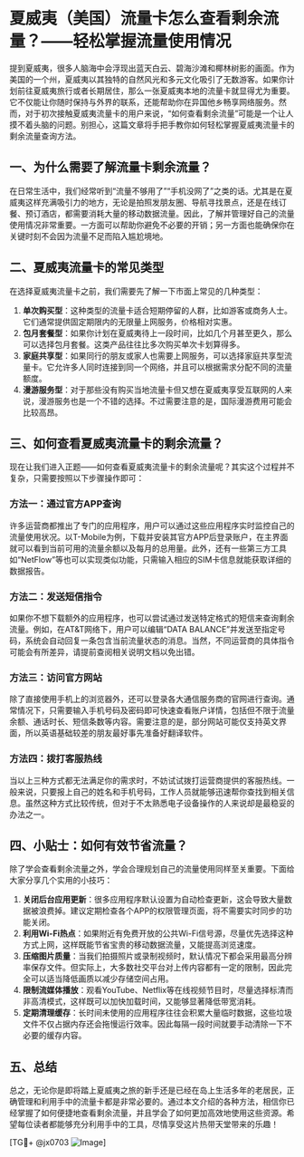 # 夏威夷（美国）流量卡怎么查看剩余流量？——轻松掌握流量使用情况

提到夏威夷，很多人脑海中会浮现出蓝天白云、碧海沙滩和椰林树影的画面。作为美国的一个州，夏威夷以其独特的自然风光和多元文化吸引了无数游客。如果你计划前往夏威夷旅行或者长期居住，那么一张夏威夷本地的流量卡就显得尤为重要。它不仅能让你随时保持与外界的联系，还能帮助你在异国他乡畅享网络服务。然而，对于初次接触夏威夷流量卡的用户来说，“如何查看剩余流量”可能是一个让人摸不着头脑的问题。别担心，这篇文章将手把手教你如何轻松掌握夏威夷流量卡的剩余流量查询方法。

## 一、为什么需要了解流量卡剩余流量？

在日常生活中，我们经常听到“流量不够用了”“手机没网了”之类的话。尤其是在夏威夷这样充满吸引力的地方，无论是拍照发朋友圈、导航寻找景点，还是在线订餐、预订酒店，都需要消耗大量的移动数据流量。因此，了解并管理好自己的流量使用情况非常重要。一方面可以帮助你避免不必要的开销；另一方面也能确保你在关键时刻不会因为流量不足而陷入尴尬境地。

## 二、夏威夷流量卡的常见类型

在选择夏威夷流量卡之前，我们需要先了解一下市面上常见的几种类型：

1. **单次购买型**：这种类型的流量卡适合短期停留的人群，比如游客或商务人士。它们通常提供固定期限内的无限量上网服务，价格相对实惠。
2. **包月套餐型**：如果你计划在夏威夷待上一段时间，比如几个月甚至更久，那么可以选择包月套餐。这类产品往往比多次购买单次卡划算得多。
3. **家庭共享型**：如果同行的朋友或家人也需要上网服务，可以选择家庭共享型流量卡。它允许多人同时连接到同一个网络，并且可以根据需求分配不同的流量额度。
4. **漫游服务型**：对于那些没有购买当地流量卡但又想在夏威夷享受互联网的人来说，漫游服务也是一个不错的选择。不过需要注意的是，国际漫游费用可能会比较高昂。

## 三、如何查看夏威夷流量卡的剩余流量？

现在让我们进入正题——如何查看夏威夷流量卡的剩余流量呢？其实这个过程并不复杂，只需要按照以下步骤操作即可：

### 方法一：通过官方APP查询
许多运营商都推出了专门的应用程序，用户可以通过这些应用程序实时监控自己的流量使用状况。以T-Mobile为例，下载并安装其官方APP后登录账户，在主界面就可以看到当前可用的流量余额以及每月的总用量。此外，还有一些第三方工具如“NetFlow”等也可以实现类似功能，只需输入相应的SIM卡信息就能获取详细的数据报告。

### 方法二：发送短信指令
如果你不想下载额外的应用程序，也可以尝试通过发送特定格式的短信来查询剩余流量。例如，在AT&T网络下，用户可以编辑“DATA BALANCE”并发送至指定号码，系统会自动回复一条包含当前流量状态的消息。当然，不同运营商的具体指令可能会有所差异，请提前查阅相关说明文档以免出错。

### 方法三：访问官方网站
除了直接使用手机上的浏览器外，还可以登录各大通信服务商的官网进行查询。通常情况下，只需要输入手机号码及密码即可快速查看账户详情，包括但不限于流量余额、通话时长、短信条数等内容。需要注意的是，部分网站可能仅支持英文界面，所以英语基础较差的朋友最好事先准备好翻译软件。

### 方法四：拨打客服热线
当以上三种方式都无法满足你的需求时，不妨试试拨打运营商提供的客服热线。一般来说，只要报上自己的姓名和手机号码，工作人员就能够迅速帮你查找到相关信息。虽然这种方式比较传统，但对于不太熟悉电子设备操作的人来说却是最稳妥的办法之一。

## 四、小贴士：如何有效节省流量？

除了学会查看剩余流量之外，学会合理规划自己的流量使用同样至关重要。下面给大家分享几个实用的小技巧：

1. **关闭后台应用更新**：很多应用程序默认设置为自动检查更新，这会导致大量数据被浪费掉。建议定期检查各个APP的权限管理页面，将不需要实时同步的功能关闭。
2. **利用Wi-Fi热点**：如果附近有免费开放的公共Wi-Fi信号源，尽量优先选择这种方式上网，这样既能节省宝贵的移动数据流量，又能提高浏览速度。
3. **压缩图片质量**：当我们拍摄照片或录制视频时，默认情况下都会采用最高分辨率保存文件。但实际上，大多数社交平台对上传内容都有一定的限制，因此完全可以适当降低画质以减少存储空间占用。
4. **限制流媒体播放**：观看YouTube、Netflix等在线视频节目时，尽量选择标清而非高清模式，这样既可以加快加载时间，又能够显著降低带宽消耗。
5. **定期清理缓存**：长时间未使用的应用程序往往会积累大量临时数据，这些垃圾文件不仅占据内存还会拖慢运行效率。因此每隔一段时间就要手动清除一下不必要的缓存内容。

## 五、总结

总之，无论你是即将踏上夏威夷之旅的新手还是已经在岛上生活多年的老居民，正确管理和利用手中的流量卡都是非常必要的。通过本文介绍的各种方法，相信你已经掌握了如何便捷地查看剩余流量，并且学会了如何更加高效地使用这些资源。希望每位读者都能够充分利用手中的工具，尽情享受这片热带天堂带来的乐趣！

[TG💪+ @jx0703 ![Image](https://github.com/user-attachments/assets/dbca1d08-cadb-493c-b0ec-ad6f7a83f270)]